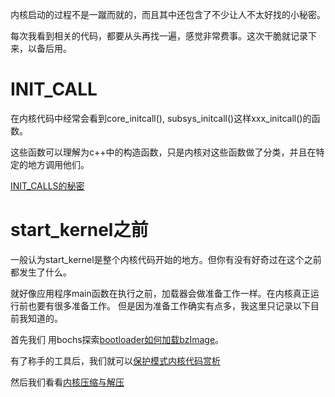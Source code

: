 内核启动的过程不是一蹴而就的，而且其中还包含了不少让人不太好找的小秘密。

每次我看到相关的代码，都要从头再找一遍，感觉非常费事。这次干脆就记录下来，以备后用。

# INIT_CALL

在内核代码中经常会看到core_initcall(), subsys_initcall()这样xxx_initcall()的函数。

这些函数可以理解为c++中的构造函数，只是内核对这些函数做了分类，并且在特定的地方调用他们。

[INIT_CALLS的秘密][1]

# start_kernel之前

一般认为start_kernel是整个内核代码开始的地方。但你有没有好奇过在这个之前都发生了什么。

就好像应用程序main函数在执行之前，加载器会做准备工作一样。在内核真正运行前也要有很多准备工作。
但是因为准备工作确实有点多，我这里只记录以下目前我知道的。

首先我们 用bochs探索[bootloader如何加载bzImage][2]。

有了称手的工具后，我们就可以[保护模式内核代码赏析][3]

然后我们看看[内核压缩与解压][4]

[1]: /bootup/01_init_call.md
[2]: /bootup/02_how_bzImage_loaded.md
[3]: /bootup/03_analysis_protected_kernel.md
[4]: /bootup/04_compress_decompress_kernel.md